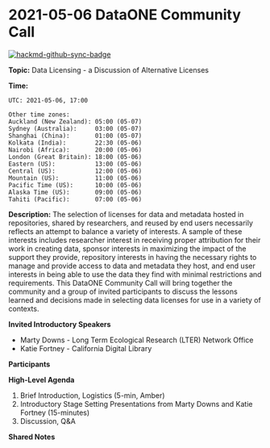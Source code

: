 # 2021-05-06 DataONE Community Call

[![hackmd-github-sync-badge](https://hackmd.io/dpQ2gMlWTRGXzUTtnAfrjg/badge)](https://hackmd.io/dpQ2gMlWTRGXzUTtnAfrjg)


**Topic:** Data Licensing - a Discussion of Alternative Licenses

**Time:**
```
UTC: 2021-05-06, 17:00

Other time zones:
Auckland (New Zealand): 05:00 (05-07)
Sydney (Australia):     03:00 (05-07)
Shanghai (China):       01:00 (05-07)
Kolkata (India):        22:30 (05-06)
Nairobi (Africa):       20:00 (05-06)
London (Great Britain): 18:00 (05-06)
Eastern (US):           13:00 (05-06)
Central (US):           12:00 (05-06)
Mountain (US):          11:00 (05-06)
Pacific Time (US):      10:00 (05-06)
Alaska Time (US):       09:00 (05-06)
Tahiti (Pacific):       07:00 (05-06)

```

**Description:**
The selection of licenses for data and metadata hosted in repositories, shared by researchers, and reused by end users necessarily reflects an attempt to balance a variety of interests. A sample of these interests includes researcher interest in receiving proper attribution for their work in creating data, sponsor interests in maximizing the impact of the support they provide, repository interests in having the necessary rights to manage and provide access to data and metadata they host, and end user interests in being able to use the data they find with minimal restrictions and requirements. This DataONE Community Call will bring together the community and a group of invited participants to discuss the lessons learned and decisions made in selecting data licenses for use in a variety of contexts.

**Invited Introductory Speakers**

* Marty Downs - Long Term Ecological Research (LTER) Network Office
* Katie Fortney - California Digital Library

**Participants**

**High-Level Agenda**

1. Brief Introduction, Logistics (5-min, Amber)
2. Introductory Stage Setting Presentations from Marty Downs and Katie Fortney (15-minutes)
3. Discussion, Q&A

**Shared Notes**


